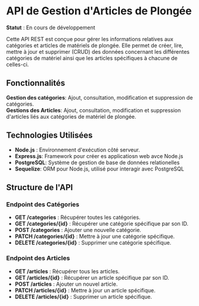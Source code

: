 # API de Gestion d'Articles de Plongée

**Statut** : En cours de développement

Cette API REST est conçue pour gérer les informations relatives aux catégories et articles de matériels de plongée. Elle permet de créer, lire, mettre à jour et supprimer (CRUD) des données concernant les différentes catégories de matériel ainsi que les articles spécifiques à chacune de celles-ci.

## Fonctionnalités

**Gestion des catégories**: Ajout, consultation, modification et suppression de catégories.  
**Gestions des Articles**: Ajout, consultation, modification et suppression d'articles liés aux catégories de matériel de plongée.

## Technologies Utilisées

- **Node.js** : Environnement d'exécution côté serveur.
- **Express.js**: Framework pour créer es applicatiosn web avce Node.js
- **PostgreSQL**: Système de gestion de base de données relationelles
- **Sequelize**: ORM pour Node.js, utilisé pour interagir avec PostgreSQL

## Structure de l'API

### Endpoint des Catégories

- **GET /categories** : Récupérer toutes les catégories.
- **GET /categories/{id}** : Récupérer une catégorie spécifique par son ID.
- **POST /categories** : Ajouter une nouvelle catégorie.
- **PATCH /categories/{id}** : Mettre à jour une catégorie spécifique.
- **DELETE /categories/{id}** : Supprimer une catégorie spécifique.

### Endpoint des Articles

- **GET /articles** : Récupérer tous les articles.
- **GET /articles/{id}** : Récupérer un article spécifique par son ID.
- **POST /articles** : Ajouter un nouvel article.
- **PATCH /articles/{id}** : Mettre à jour un article spécifique.
- **DELETE /articles/{id}** : Supprimer un article spécifique.
